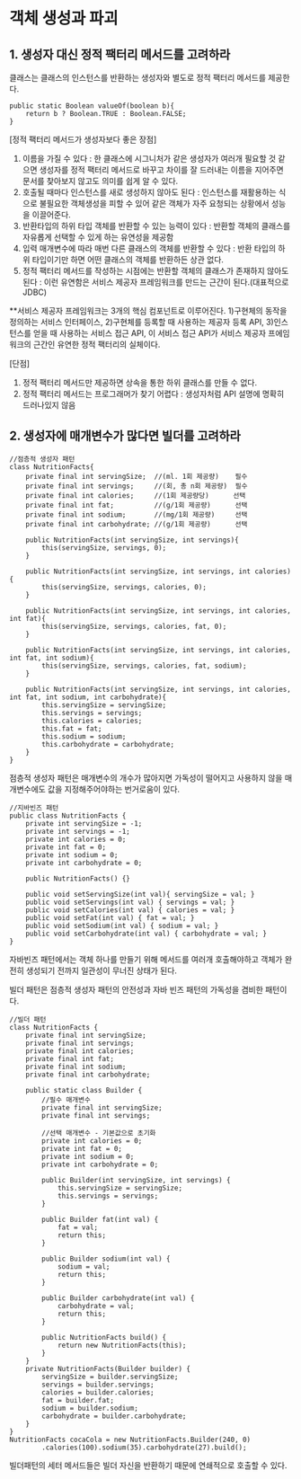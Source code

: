 # 객체 생성과 파괴
## 1. 생성자 대신 정적 팩터리 메서드를 고려하라
클래스는 클래스의 인스턴스를 반환하는 생성자와 별도로 정적 팩터리 메서드를 제공한다.

    public static Boolean valueOf(boolean b){
        return b ? Boolean.TRUE : Boolean.FALSE;
    }

[정적 팩터리 메서드가 생성자보다 좋은 장점]
1) 이름을 가질 수 있다 : 한 클래스에 시그니처가 같은 생성자가 여러개 필요할 것 같으면 생성자를 정적 팩터리 메서드로 바꾸고 차이를 잘 드러내는 이름을 지어주면 문서를 찾아보지 않고도 의미를 쉽게 알 수 있다.
2) 호출될 때마다 인스턴스를 새로 생성하지 않아도 된다 : 인스턴스를 재활용하는 식으로 불필요한 객체생성을 피할 수 있어 같은 객체가 자주 요청되는 상황에서 성능을 이끌어준다.
3) 반환타입의 하위 타입 객체를 반환할 수 있는 능력이 있다 : 반환할 객체의 클래스를 자유롭게 선택할 수 있게 하는 유연성을 제공함
4) 입력 매개변수에 따라 매번 다른 클래스의 객체를 반환할 수 있다 : 반환 타입의 하위 타입이기만 하면 어떤 클래스의 객체를 반환하든 상관 없다.
5) 정적 팩터리 메서드를 작성하는 시점에는 반환할 객체의 클래스가 존재하지 않아도 된다 : 이런 유연함은 서비스 제공자 프레임워크를 만드는 근간이 된다.(대표적으로  JDBC) 

**서비스 제공자 프레임워크는 3개의 핵심 컴포넌트로 이루어진다. 1)구현체의 동작을 정의하는 서비스 인터페이스, 2)구현체를 등록할 때 사용하는 제공자 등록 API, 3)인스턴스를 얻을 때 사용하는 서비스 접근 API, 이 서비스 접근 API가 서비스 제공자 프에임워크의 근간인 유연한 정적 팩터리의 실체이다.

[단점]
1) 정적 팩터리 메서드만 제공하면 상속을 통한 하위 클래스를 만들 수 없다.
2) 정적 팩터리 메서드는 프로그래머가 찾기 어렵다 : 생성자처럼 API 설명에 명확히 드러나있지 않음

## 2. 생성자에 매개변수가 많다면 빌더를 고려하라
    //점층적 생성자 패턴
    class NutritionFacts{
        private final int servingSize;  //(ml. 1회 제공량)    필수
        private final int servings;     //(회, 총 n회 제공량)  필수
        private final int calories;     //(1회 제공량당)      선택
        private final int fat;          //(g/1회 제공량)      선택
        private final int sodium;       //(mg/1회 제공량)     선택
        private final int carbohydrate; //(g/1회 제공량)      선택

        public NutritionFacts(int servingSize, int servings){
            this(servingSize, servings, 0);
        }

        public NutritionFacts(int servingSize, int servings, int calories){
            this(servingSize, servings, calories, 0);
        }

        public NutritionFacts(int servingSize, int servings, int calories, int fat){
            this(servingSize, servings, calories, fat, 0);
        }

        public NutritionFacts(int servingSize, int servings, int calories, int fat, int sodium){
            this(servingSize, servings, calories, fat, sodium);
        }

        public NutritionFacts(int servingSize, int servings, int calories, int fat, int sodium, int carbohydrate){
            this.servingSize = servingSize;
            this.servings = servings;
            this.calories = calories;
            this.fat = fat;
            this.sodium = sodium;
            this.carbohydrate = carbohydrate;
        }
    }

점층적 생성자 패턴은 매개변수의 개수가 많아지면 가독성이 떨어지고 사용하지 않을 매개변수에도 값을 지정해주어야하는 번거로움이 있다.

    //지바빈즈 패턴
    public class NutritionFacts {
        private int servingSize = -1;
        private int servings = -1;
        private int calories = 0;
        private int fat = 0;
        private int sodium = 0;
        private int carbohydrate = 0;

        public NutritionFacts() {}

        public void setServingSize(int val){ servingSize = val; }
        public void setServings(int val) { servings = val; }
        public void setCalories(int val) { calories = val; }
        public void setFat(int val) { fat = val; }
        public void setSodium(int val) { sodium = val; }
        public void setCarbohydrate(int val) { carbohydrate = val; }
    }

자바빈즈 패턴에서는 객체 하나를 만들기 위해 메서드를 여러개 호출해야하고 객체가 완전히 생성되기 전까지 일관성이 무너진 상태가 된다.

빌더 패턴은 점층적 생성자 패턴의 안전성과 자바 빈즈 패턴의 가독성을 겸비한 패턴이다.

    //빌더 패턴
    class NutritionFacts {
        private final int servingSize;
        private final int servings;
        private final int calories;
        private final int fat;
        private final int sodium;
        private final int carbohydrate;

        public static class Builder {
            //필수 매개변수
            private final int servingSize;
            private final int servings;

            //선택 매개변수 - 기본값으로 초기화
            private int calories = 0;
            private int fat = 0;
            private int sodium = 0;
            private int carbohydrate = 0;

            public Builder(int servingSize, int servings) {
                this.servingSize = servingSize;
                this.servings = servings;
            }

            public Builder fat(int val) {
                fat = val;
                return this;
            }

            public Builder sodium(int val) {
                sodium = val;
                return this;
            }

            public Builder carbohydrate(int val) {
                carbohydrate = val;
                return this;
            }

            public NutritionFacts build() {
                return new NutritionFacts(this);
            }
        }
        private NutritionFacts(Builder builder) {
            servingSize = builder.servingSize;
            servings = builder.servings;
            calories = builder.calories;
            fat = builder.fat;
            sodium = builder.sodium;
            carbohydrate = builder.carbohydrate;
        }
    }
    NutritionFacts cocaCola = new NutritionFacts.Builder(240, 0)
            .calories(100).sodium(35).carbohydrate(27).build();

빌더패턴의 세터 메서드들은 빌더 자신을 반환하기 때문에 연쇄적으로 호출할 수 있다.